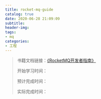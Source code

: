 ```yaml
---
title: rocket-mq-guide
catalog: true
date: 2020-06-28 21:09:09
subtitle:
header-img:
tags:
- mq
categories:
- 工程
---
```


> 书籍文档链接：[《RocketMQ开发者指南》](https://github.com/apache/rocketmq/tree/master/docs/cn)
> 
> 开始学习时间：
> 
> 预计完成时间：
> 
> 实际完成时间：